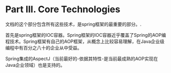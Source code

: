 # Part III. Core Technologies

文档的这个部分包含所有这些技术，是spring框架的最重要的部分。.

首先是spring框架的IOC容器。Spring框架的IOC容器近乎覆盖了Spring的AOP编程技术。Spring框架有自己的AOP框架，从概念上比较容易理解，在Java企业级编程中有百分之八十的企业从中受益。

Spring集成的AspectJ（当前最好的-依据其特性-是当前最成熟的AOP实现在Java企业领域）也是支持的。